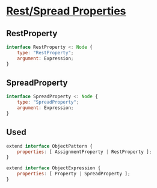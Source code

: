# [Rest/Spread Properties](https://github.com/sebmarkbage/ecmascript-rest-spread)

## RestProperty

```js
interface RestProperty <: Node {
    type: "RestProperty";
    argument: Expression;
}
```

## SpreadProperty

```js
interface SpreadProperty <: Node {
    type: "SpreadProperty";
    argument: Expression;
}
```

## Used

```js
extend interface ObjectPattern {
    properties: [ AssignmentProperty | RestProperty ];
}

extend interface ObjectExpression {
    properties: [ Property | SpreadProperty ];
}
```
